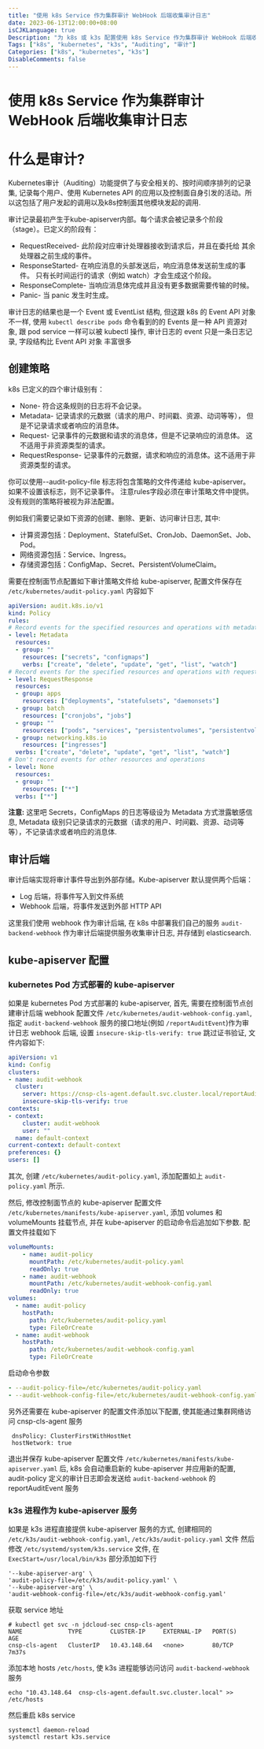 ```yaml
---
title: "使用 k8s Service 作为集群审计 WebHook 后端收集审计日志"
date: 2023-06-13T12:00:00+08:00
isCJKLanguage: true
Description: "为 k8s 或 k3s 配置使用 k8s Service 作为集群审计 WebHook 后端收集审计日志"
Tags: ["k8s", "kubernetes", "k3s", "Auditing", "审计"]
Categories: ["k8s", "kubernetes", "k3s"]
DisableComments: false
---
```



# 使用 k8s Service 作为集群审计 WebHook 后端收集审计日志

# 什么是审计?

Kubernetes审计（Auditing）功能提供了与安全相关的、按时间顺序排列的记录集, 记录每个用户、使用 Kubernetes API 的应用以及控制面自身引发的活动。所以这包括了用户发起的调用以及k8s控制面其他模块发起的调用.

审计记录最初产生于kube-apiserver内部。每个请求会被记录多个阶段（stage）。已定义的阶段有：

- RequestReceived- 此阶段对应审计处理器接收到请求后，并且在委托给 其余处理器之前生成的事件。
- ResponseStarted- 在响应消息的头部发送后，响应消息体发送前生成的事件。 只有长时间运行的请求（例如 watch）才会生成这个阶段。
- ResponseComplete- 当响应消息体完成并且没有更多数据需要传输的时候。
- Panic- 当 panic 发生时生成。

审计日志的结果也是一个 Event 或 EventList 结构, 但这跟 k8s 的 Event API 对象不一样, 使用 `kubectl describe pods` 命令看到的的 Events 是一种 API 资源对象, 跟 pod service 一样可以被 kubectl 操作, 审计日志的 event 只是一条日志记录, 字段结构比 Event API 对象 丰富很多

## 创建策略

k8s 已定义的四个审计级别有：

- None- 符合这条规则的日志将不会记录。
- Metadata- 记录请求的元数据（请求的用户、时间戳、资源、动词等等）， 但是不记录请求或者响应的消息体。
- Request- 记录事件的元数据和请求的消息体，但是不记录响应的消息体。 这不适用于非资源类型的请求。
- RequestResponse- 记录事件的元数据，请求和响应的消息体。这不适用于非资源类型的请求。

你可以使用--audit-policy-file 标志将包含策略的文件传递给 kube-apiserver。 如果不设置该标志，则不记录事件。 注意rules字段必须在审计策略文件中提供。没有规则的策略将被视为非法配置。

例如我们需要记录如下资源的创建、删除、更新、访问审计日志, 其中:
- 计算资源包括：Deployment、StatefulSet、CronJob、DaemonSet、Job、Pod。
- 网络资源包括：Service、Ingress。
- 存储资源包括：ConfigMap、Secret、PersistentVolumeClaim。

需要在控制面节点配置如下审计策略文件给 kube-apiserver, 配置文件保存在 `/etc/kubernetes/audit-policy.yaml` 内容如下

```yaml
apiVersion: audit.k8s.io/v1
kind: Policy
rules:
# Record events for the specified resources and operations with metadata level
- level: Metadata
  resources:
  - group: ""
    resources: ["secrets", "configmaps"]
    verbs: ["create", "delete", "update", "get", "list", "watch"]
# Record events for the specified resources and operations with requestresponse level
- level: RequestResponse
  resources:
  - group: apps
    resources: ["deployments", "statefulsets", "daemonsets"]
  - group: batch
    resources: ["cronjobs", "jobs"]
  - group: ""
    resources: ["pods", "services", "persistentvolumes", "persistentvolumeclaims"]
  - group: networking.k8s.io
    resources: ["ingresses"]
  verbs: ["create", "delete", "update", "get", "list", "watch"]
# Don't record events for other resources and operations
- level: None
  resources:
  - group: ""
    resources: ["*"]
  verbs: ["*"]
```

**注意:** 这里吧 Secrets，ConfigMaps 的日志等级设为 Metadata 方式泄露敏感信息, Metadata 级别只记录请求的元数据（请求的用户、时间戳、资源、动词等等），不记录请求或者响应的消息体.

## 审计后端

审计后端实现将审计事件导出到外部存储。Kube-apiserver 默认提供两个后端：

- Log 后端，将事件写入到文件系统
- Webhook 后端，将事件发送到外部 HTTP API

这里我们使用 webhook 作为审计后端, 在 k8s 中部署我们自己的服务 `audit-backend-webhook` 作为审计后端提供服务收集审计日志, 并存储到 elasticsearch. 

## kube-apiserver 配置

### kubernetes Pod 方式部署的 kube-apiserver

如果是 kubernetes Pod 方式部署的 kube-apiserver, 首先, 需要在控制面节点创建审计后端 webhook 配置文件  `/etc/kubernetes/audit-webhook-config.yaml`, 
指定 `audit-backend-webhook` 服务的接口地址(例如 `/reportAuditEvent`)作为审计日志 webhook 后端, 设置
`insecure-skip-tls-verify: true` 跳过证书验证, 文件内容如下:

```yaml
apiVersion: v1
kind: Config
clusters:
- name: audit-webhook
  cluster:
    server: https://cnsp-cls-agent.default.svc.cluster.local/reportAuditEvent
    insecure-skip-tls-verify: true
contexts:
- context:
    cluster: audit-webhook
    user: ""
  name: default-context
current-context: default-context
preferences: {}
users: []
```

其次, 创建 `/etc/kubernetes/audit-policy.yaml`, 添加配置如上 `audit-policy.yaml` 所示.

然后, 修改控制面节点的 kube-apiserver 配置文件 `/etc/kubernetes/manifests/kube-apiserver.yaml`, 添加 volumes 和 volumeMounts 挂载节点, 并在 kube-apiserver 的启动命令后追加如下参数.
配置文件挂载如下

```yaml
volumeMounts:
    - name: audit-policy
      mountPath: /etc/kubernetes/audit-policy.yaml
      readOnly: true
    - name: audit-webhook
      mountPath: /etc/kubernetes/audit-webhook-config.yaml
      readOnly: true
volumes:
  - name: audit-policy
    hostPath:
      path: /etc/kubernetes/audit-policy.yaml
      type: FileOrCreate
  - name: audit-webhook
    hostPath:
      path: /etc/kubernetes/audit-webhook-config.yaml
      type: FileOrCreate
```

启动命令参数

```yaml
- --audit-policy-file=/etc/kubernetes/audit-policy.yaml
- --audit-webhook-config-file=/etc/kubernetes/audit-webhook-config.yaml
```

另外还需要在 kube-apiserver 的配置文件添加以下配置, 使其能通过集群网络访问 cnsp-cls-agent 服务

```
 dnsPolicy: ClusterFirstWithHostNet
 hostNetwork: true
```

退出并保存  kube-apiserver 配置文件 `/etc/kubernetes/manifests/kube-apiserver.yaml` 后, k8s 会自动重启新的 kube-apiserver 并应用新的配置, 
audit-policy 定义的审计日志即会发送给 `audit-backend-webhook` 的 reportAuditEvent 服务

### k3s 进程作为  kube-apiserver 服务

如果是 k3s 进程直接提供 kube-apiserver 服务的方式, 创建相同的 `/etc/k3s/audit-webhook-config.yaml`, `/etc/k3s/audit-policy.yaml` 文件
然后修改 `/etc/systemd/system/k3s.service` 文件, 在 `ExecStart=/usr/local/bin/k3s` 部分添加如下行

```
'--kube-apiserver-arg' \
'audit-policy-file=/etc/k3s/audit-policy.yaml' \
'--kube-apiserver-arg' \
'audit-webhook-config-file=/etc/k3s/audit-webhook-config.yaml'
```

获取 service 地址

```shell
# kubectl get svc -n jdcloud-sec cnsp-cls-agent
NAME             TYPE        CLUSTER-IP     EXTERNAL-IP   PORT(S)           AGE
cnsp-cls-agent   ClusterIP   10.43.148.64   <none>        80/TCP            7m37s
```

添加本地 hosts `/etc/hosts`, 使 k3s 进程能够访问访问 `audit-backend-webhook` 服务

```shell
echo "10.43.148.64  cnsp-cls-agent.default.svc.cluster.local" >> /etc/hosts
```

然后重启 k8s service

```shell
systemctl daemon-reload
systemctl restart k3s.service
```
